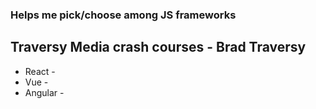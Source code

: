 ### Helps me pick/choose among JS frameworks

Traversy Media crash courses - Brad Traversy
---
* React -
* Vue - 
* Angular - 